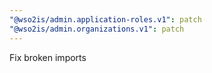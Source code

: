 ```yaml
---
"@wso2is/admin.application-roles.v1": patch
"@wso2is/admin.organizations.v1": patch
---
```


Fix broken imports
